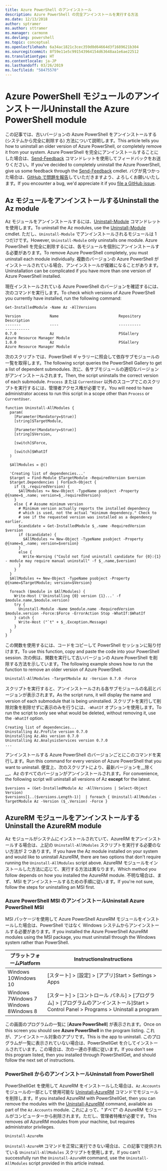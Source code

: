 ```yaml
---
title: Azure PowerShell のアンインストール
description: Azure PowerShell の完全アンインストールを実行する方法
ms.date: 12/13/2018
author: sptramer
ms.author: sttramer
ms.manager: carmonm
ms.devlang: powershell
ms.topic: conceptual
ms.openlocfilehash: 6a34ac1821c3cec359d0d64664d3f1689621b304
ms.sourcegitcommit: 8f59e11e5c991543964154d63648aa1e6ae22512
ms.translationtype: HT
ms.contentlocale: ja-JP
ms.lasthandoff: 03/26/2019
ms.locfileid: "58475570"
---
```

# <a name="uninstall-the-azure-powershell-module"></a><span data-ttu-id="8cb45-103">Azure PowerShell モジュールのアンインストール</span><span class="sxs-lookup"><span data-stu-id="8cb45-103">Uninstall the Azure PowerShell module</span></span>

<span data-ttu-id="8cb45-104">この記事では、古いバージョンの Azure PowerShell をアンインストールする (システムから完全に削除する) 方法について説明します。</span><span class="sxs-lookup"><span data-stu-id="8cb45-104">This article tells you how to uninstall an older version of Azure PowerShell, or completely remove it from your system.</span></span> <span data-ttu-id="8cb45-105">Azure PowerShell を完全にアンインストールすることにした場合は、[Send-Feedback](/powershell/module/az.accounts/send-feedback) コマンドレットを使用してフィードバックをお送りください。</span><span class="sxs-lookup"><span data-stu-id="8cb45-105">If you've decided to completely uninstall the Azure PowerShell, give us some feedback through the [Send-Feedback](/powershell/module/az.accounts/send-feedback) cmdlet.</span></span>
<span data-ttu-id="8cb45-106">バグが見つかった場合は、[GitHub で問題を報告](https://github.com/azure/azure-powershell/issues)していただきますよう、よろしくお願いいたします。</span><span class="sxs-lookup"><span data-stu-id="8cb45-106">If you encounter a bug, we'd appreciate it if you [file a GitHub issue](https://github.com/azure/azure-powershell/issues).</span></span>

## <a name="uninstall-the-az-module"></a><span data-ttu-id="8cb45-107">Az モジュールをアンインストールする</span><span class="sxs-lookup"><span data-stu-id="8cb45-107">Uninstall the Az module</span></span>

<span data-ttu-id="8cb45-108">Az モジュールをアンインストールするには、[Uninstall-Module](/powershell/module/powershellget/uninstall-module) コマンドレットを使用します。</span><span class="sxs-lookup"><span data-stu-id="8cb45-108">To uninstall the Az modules, use the [Uninstall-Module](/powershell/module/powershellget/uninstall-module) cmdlet.</span></span> <span data-ttu-id="8cb45-109">ただし、`Uninstall-Module` でアンインストールされるモジュールは 1 つだけです。</span><span class="sxs-lookup"><span data-stu-id="8cb45-109">However, `Uninstall-Module` only uninstalls one module.</span></span> <span data-ttu-id="8cb45-110">Azure PowerShell を完全に削除するには、各モジュールを個別にアンインストールする必要があります。</span><span class="sxs-lookup"><span data-stu-id="8cb45-110">To remove Azure PowerShell completely, you must uninstall each module individually.</span></span> <span data-ttu-id="8cb45-111">複数のバージョンの Azure PowerShell がインストールされている場合、アンインストールが複雑になることがあります。</span><span class="sxs-lookup"><span data-stu-id="8cb45-111">Uninstallation can be complicated if you have more than one version of Azure PowerShell installed.</span></span>

<span data-ttu-id="8cb45-112">現在インストールされている Azure PowerShell のバージョンを確認するには、次のコマンドを実行します。</span><span class="sxs-lookup"><span data-stu-id="8cb45-112">To check which versions of Azure PowerShell you currently have installed, run the following command:</span></span>

```powershell-interactive
Get-InstalledModule -Name Az -AllVersions
```

```output
Version             Name                           Repository           Description
-------             ----                           ----------           -----------
0.7.0               Az                             PSGallery            Azure Resource Manager Module
1.0.0               Az                             PSGallery            Azure Resource Manager Module
```

<span data-ttu-id="8cb45-113">次のスクリプトでは、PowerShell ギャラリーに照会して依存サブモジュールの一覧を取得します。</span><span class="sxs-lookup"><span data-stu-id="8cb45-113">The following script queries the PowerShell Gallery to get a list of dependent submodules.</span></span> <span data-ttu-id="8cb45-114">次に、各サブモジュールの適切なバージョンがアンインストールされます。</span><span class="sxs-lookup"><span data-stu-id="8cb45-114">Then, the script uninstalls the correct version of each submodule.</span></span> <span data-ttu-id="8cb45-115">`Process` または `CurrentUser` 以外のスコープでこのスクリプトを実行するには、管理者アクセス権が必要です。</span><span class="sxs-lookup"><span data-stu-id="8cb45-115">You will need to have administrator access to run this script in a scope other than `Process` or `CurrentUser`.</span></span>

```powershell-interactive
function Uninstall-AllModules {
  param(
    [Parameter(Mandatory=$true)]
    [string]$TargetModule,

    [Parameter(Mandatory=$true)]
    [string]$Version,

    [switch]$Force,

    [switch]$WhatIf
  )
  
  $AllModules = @()
  
  'Creating list of dependencies...'
  $target = Find-Module $TargetModule -RequiredVersion $version
  $target.Dependencies | ForEach-Object {
    if ($_.requiredVersion) {
      $AllModules += New-Object -TypeName psobject -Property @{name=$_.name; version=$_.requiredVersion}
    }
    else { # Assume minimum version
      # Minimum version actually reports the installed dependency
      # which is used, not the actual "minimum dependency." Check to
      # see if the requested version was installed as a dependency earlier.
      $candidate = Get-InstalledModule $_.name -RequiredVersion $version
      if ($candidate) {
        $AllModules += New-Object -TypeName psobject -Property @{name=$_.name; version=$version}
      }
      else {
        Write-Warning ("Could not find uninstall candidate for {0}:{1} - module may require manual uninstall" -f $_.name,$version)
      }
    }
  }
  $AllModules += New-Object -TypeName psobject -Property @{name=$TargetModule; version=$Version}

  foreach ($module in $AllModules) {
    Write-Host ('Uninstalling {0} version {1}...' -f $module.name,$module.version)
    try {
      Uninstall-Module -Name $module.name -RequiredVersion $module.version -Force:$Force -ErrorAction Stop -WhatIf:$WhatIf
    } catch {
      Write-Host ("`t" + $_.Exception.Message)
    }
  }
}
```

<span data-ttu-id="8cb45-116">この関数を使用するには、コードをコピーして PowerShell セッションに貼り付けます。</span><span class="sxs-lookup"><span data-stu-id="8cb45-116">To use this function, copy and paste the code into your PowerShell session.</span></span> <span data-ttu-id="8cb45-117">次の例は、関数を実行して古いバージョンの Azure PowerShell を削除する方法を示しています。</span><span class="sxs-lookup"><span data-stu-id="8cb45-117">The following example shows how to run the function to remove an older version of Azure PowerShell.</span></span>

```powershell-interactive
Uninstall-AllModules -TargetModule Az -Version 0.7.0 -Force
```

<span data-ttu-id="8cb45-118">スクリプトを実行すると、アンインストールされる各サブモジュールの名前とバージョンが表示されます。</span><span class="sxs-lookup"><span data-stu-id="8cb45-118">As the script runs, it will display the name and version of each submodule that is being uninstalled.</span></span> <span data-ttu-id="8cb45-119">スクリプトを実行して削除対象を削除せずに表示のみを行うには、`-WhatIf` オプションを使用します。</span><span class="sxs-lookup"><span data-stu-id="8cb45-119">To run the script to only see what would be deleted, without removing it, use the `-WhatIf` option.</span></span>

```output
Creating list of dependencies...
Uninstalling Az.Profile version 0.7.0
Uninstalling Az.Aks version 0.7.0
Uninstalling Az.AnalysisServices version 0.7.0
...
```

<span data-ttu-id="8cb45-120">アンインストールする Azure PowerShell のバージョンごとにこのコマンドを実行します。</span><span class="sxs-lookup"><span data-stu-id="8cb45-120">Run this command for every version of Azure PowerShell that you want to uninstall.</span></span> <span data-ttu-id="8cb45-121">便宜上、次のスクリプトにより、最新バージョンを__除く__、Az のすべてのバージョンがアンインストールされます。</span><span class="sxs-lookup"><span data-stu-id="8cb45-121">For convenience, the following script will uninstall all versions of Az __except__ for the latest.</span></span>

```powershell-interactive
$versions = (Get-InstalledModule Az -AllVersions | Select-Object Version)
$versions[1..($versions.Length-1)]  | foreach { Uninstall-AllModules -TargetModule Az -Version ($_.Version) -Force }
```

## <a name="uninstall-the-azurerm-module"></a><span data-ttu-id="8cb45-122">AzureRM モジュールをアンインストールする</span><span class="sxs-lookup"><span data-stu-id="8cb45-122">Uninstall the AzureRM module</span></span>

<span data-ttu-id="8cb45-123">Az モジュールがシステムにインストールされていて、AzureRM をアンインストールする場合は、上記の `Uninstall-AllModules` スクリプトを実行する必要のない方法が 2 つあります。</span><span class="sxs-lookup"><span data-stu-id="8cb45-123">If you have the Az module installed on your system and would like to uninstall AzureRM, there are two options that don't require running the `Uninstall-AllModules` script above.</span></span> <span data-ttu-id="8cb45-124">AzureRM モジュールをインストールした方法に応じて、実行する方法は異なります。</span><span class="sxs-lookup"><span data-stu-id="8cb45-124">Which method you follow depends on how you installed the AzureRM module.</span></span>
<span data-ttu-id="8cb45-125">不明な場合は、まず、MSI をアンインストールするための手順に従います。</span><span class="sxs-lookup"><span data-stu-id="8cb45-125">If you're not sure, follow the steps for uninstalling an MSI first.</span></span>

### <a name="uninstall-azure-powershell-msi"></a><span data-ttu-id="8cb45-126">Azure PowerShell MSI のアンインストール</span><span class="sxs-lookup"><span data-stu-id="8cb45-126">Uninstall Azure PowerShell MSI</span></span>

<span data-ttu-id="8cb45-127">MSI パッケージを使用して Azure PowerShell AzureRM モジュールをインストールした場合は、PowerShell ではなく Windows システムからアンインストールする必要があります。</span><span class="sxs-lookup"><span data-stu-id="8cb45-127">If you installed the Azure PowerShell AzureRM modules using the MSI package, you must uninstall through the Windows system rather than PowerShell.</span></span>

| <span data-ttu-id="8cb45-128">プラットフォーム</span><span class="sxs-lookup"><span data-stu-id="8cb45-128">Platform</span></span> | <span data-ttu-id="8cb45-129">Instructions</span><span class="sxs-lookup"><span data-stu-id="8cb45-129">Instructions</span></span> |
|----------|--------------|
| <span data-ttu-id="8cb45-130">Windows 10</span><span class="sxs-lookup"><span data-stu-id="8cb45-130">Windows 10</span></span> | <span data-ttu-id="8cb45-131">[スタート] > [設定] > [アプリ]</span><span class="sxs-lookup"><span data-stu-id="8cb45-131">Start > Settings > Apps</span></span> |
| <span data-ttu-id="8cb45-132">Windows 7</span><span class="sxs-lookup"><span data-stu-id="8cb45-132">Windows 7</span></span> </br><span data-ttu-id="8cb45-133">Windows 8</span><span class="sxs-lookup"><span data-stu-id="8cb45-133">Windows 8</span></span> | <span data-ttu-id="8cb45-134">[スタート] > [コントロール パネル] > [プログラム] > [プログラムのアンインストール]</span><span class="sxs-lookup"><span data-stu-id="8cb45-134">Start > Control Panel > Programs > Uninstall a program</span></span> |

<span data-ttu-id="8cb45-135">この画面のプログラムの一覧に [__Azure PowerShell__] が表示されます。</span><span class="sxs-lookup"><span data-stu-id="8cb45-135">Once on this screen you should see __Azure PowerShell__ in the program listing.</span></span> <span data-ttu-id="8cb45-136">これが、アンインストール対象のアプリです。</span><span class="sxs-lookup"><span data-stu-id="8cb45-136">This is the app to uninstall.</span></span> <span data-ttu-id="8cb45-137">このプログラムが一覧に表示されていない場合は、PowerShellGet を介してインストールされています。この場合は、次の一連の手順に従います。</span><span class="sxs-lookup"><span data-stu-id="8cb45-137">If you don't see this program listed, then you installed through PowerShellGet, and should follow the next set of instructions.</span></span>

### <a name="uninstall-from-powershell"></a><span data-ttu-id="8cb45-138">PowerShell からのアンインストール</span><span class="sxs-lookup"><span data-stu-id="8cb45-138">Uninstall from PowerShell</span></span>

<span data-ttu-id="8cb45-139">PowerShellGet を使用して AzureRM をインストールした場合は、`Az.Accounts` モジュールの一部として使用可能な [Uninstall-AzureRM](/powershell/module/az.accounts/uninstall-azurerm) コマンドでモジュールを削除します。</span><span class="sxs-lookup"><span data-stu-id="8cb45-139">If you installed AzureRM with PowerShellGet, then you can remove the modules with the [Uninstall-AzureRM](/powershell/module/az.accounts/uninstall-azurerm) command, available as part of the `Az.Accounts` module.</span></span> <span data-ttu-id="8cb45-140">これによって、"_すべて_" の AzureRM モジュールがコンピューターから削除されます。ただし、管理者特権が必要です。</span><span class="sxs-lookup"><span data-stu-id="8cb45-140">This removes _all_ AzureRM modules from your machine, but requires administrator privileges.</span></span>

```powershell-interactive
Uninstall-AzureRm
```

<span data-ttu-id="8cb45-141">`Uninstall-AzureRM` コマンドを正常に実行できない場合は、この記事で提供されている `Uninstall-AllModules` スクリプトを使用します。</span><span class="sxs-lookup"><span data-stu-id="8cb45-141">If you can't successfully run the `Uninstall-AzureRM` command, use the `Uninstall-AllModules` script provided in this article instead.</span></span>